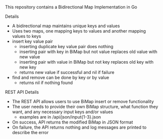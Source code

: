 This repository contains a Bidirectional Map Implementation in Go

Details
 - A bidirectional map maintains unique keys and values
 - Uses two maps, one mapping keys to values and another mapping values to keys
 - insert key value pair
    - inserting duplicate key value pair does nothing
    - inserting pair with key in BiMap but not value replaces old value with new value
    - inserting pair with value in BiMap but not key replaces old key with new key
    - returns new value if successful and nil if failure
 - find and remove can be done by key or by value
    - returns nil if nothing found

REST API Details
 - The REST API allows users to use BiMap insert or remove functionality
 - The user needs to provide their own BiMap structure, what function they want, and any necessary input keys and/or values
    - examples are in /api/json/input{1-3}.json
 - On success, API returns the modified BiMap in JSON format
 - On failure, the API returns nothing and log messages are printed to describe the error

 